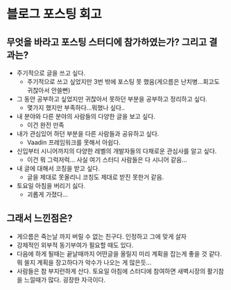 # 블로그 포스팅 회고

## 무엇을 바라고 포스팅 스터디에 참가하였는가? 그리고 결과는?

- 주기적으로 글을 쓰고 싶다.
  - 주기적으로 쓰고 싶었지만 3번 밖에 포스팅 못 했음(게으름은 난치병...회고도 귀찮아서 안쓸뻔)
- 그 동안 공부하고 싶었지만 귀찮아서 못하던 부분을 공부하고 정리하고 싶다.
  - 몇가지 했지만 부족하다...뭐했나 싶다..
- 내 분야와 다른 분야의 사람들의 다양한 글을 보고 싶다.
  - 이건 완전 만족
- 내가 관심있어 하던 부분을 다른 사람들과 공유하고 싶다.
  - Vaadin 프레임워크를 못해서 아쉽다.
- 신입부터 시니어까지의 다양한 레벨의 개발자들의 다채로운 관심사를 알고 싶다.
  - 이건 뭐 그럭저럭... 사실 여기 스터디 사람들은 다 시니어 같음...
- 내 글에 대해서 코칭을 받고 싶다.
  - 글을 제대로 못올리니 코칭도 제대로 받진 못한거 같음.
- 토요일 아침을 버리기 싫다.
  - 괴롭게 가졌다...

## 그래서 느낀점은?

- 게으름은 죽는날 까지 버릴 수 없는 친구다. 인정하고 그에 맞게 살자
- 강제적인 외부적 동기부여가 필요할 때도 있다.
- 다음에 하게 될때는 끝날때까지 어떤글을 올릴지 미리 계획을 잡는게 좋을 것 같다. 뭐 쓸지 계획을 장고하다가 악수가 나오는 게 많은듯...
- 사람들은 참 부지런하게 산다. 토요일 아침에 스터디에 참여하면 새벽시장의 활기참을 느낄때가 많다. 굉장한 자극이다.

